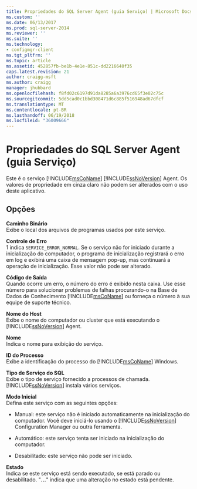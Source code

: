 ```yaml
---
title: Propriedades do SQL Server Agent (guia Serviço) | Microsoft Docs
ms.custom: ''
ms.date: 06/13/2017
ms.prod: sql-server-2014
ms.reviewer: ''
ms.suite: ''
ms.technology:
- configmgr-client
ms.tgt_pltfrm: ''
ms.topic: article
ms.assetid: 452857fb-be1b-4e1e-851c-dd2216640f35
caps.latest.revision: 21
author: craigg-msft
ms.author: craigg
manager: jhubbard
ms.openlocfilehash: f8fd02c6197d91da8285a6a3976cd65f3e02c75c
ms.sourcegitcommit: 5dd5cad0c1bbd308471d6c885f516948ad67dfcf
ms.translationtype: MT
ms.contentlocale: pt-BR
ms.lasthandoff: 06/19/2018
ms.locfileid: "36009666"
---
```

# <a name="sql-server-agent-properties-service-tab"></a>Propriedades do SQL Server Agent (guia Serviço)
  Este é o serviço [!INCLUDE[msCoName](../../includes/msconame-md.md)] [!INCLUDE[ssNoVersion](../../includes/ssnoversion-md.md)] Agent. Os valores de propriedade em cinza claro não podem ser alterados com o uso deste aplicativo.  
  
## <a name="options"></a>Opções  
 **Caminho Binário**  
 Exibe o local dos arquivos de programas usados por este serviço.  
  
 **Controle de Erro**  
 1 indica `SERVICE_ERROR_NORMAL`. Se o serviço não for iniciado durante a inicialização do computador, o programa de inicialização registrará o erro em log e exibirá uma caixa de mensagem pop-up, mas continuará a operação de inicialização. Esse valor não pode ser alterado.  
  
 **Código de Saída**  
 Quando ocorre um erro, o número do erro é exibido nesta caixa. Use esse número para solucionar problemas de falhas procurando-o na Base de Dados de Conhecimento [!INCLUDE[msCoName](../../includes/msconame-md.md)] ou forneça o número à sua equipe de suporte técnico.  
  
 **Nome do Host**  
 Exibe o nome do computador ou cluster que está executando o [!INCLUDE[ssNoVersion](../../includes/ssnoversion-md.md)] Agent.  
  
 **Nome**  
 Indica o nome para exibição do serviço.  
  
 **ID do Processo**  
 Exibe a identificação do processo do [!INCLUDE[msCoName](../../includes/msconame-md.md)] Windows.  
  
 **Tipo de Serviço do SQL**  
 Exibe o tipo de serviço fornecido a processos de chamada. [!INCLUDE[ssNoVersion](../../includes/ssnoversion-md.md)] instala vários serviços.  
  
 **Modo Inicial**  
 Defina este serviço com as seguintes opções:  
  
-   Manual: este serviço não é iniciado automaticamente na inicialização do computador. Você deve iniciá-lo usando o [!INCLUDE[ssNoVersion](../../includes/ssnoversion-md.md)] Configuration Manager ou outra ferramenta.  
  
-   Automático: este serviço tenta ser iniciado na inicialização do computador.  
  
-   Desabilitado: este serviço não pode ser iniciado.  
  
 **Estado**  
 Indica se este serviço está sendo executado, se está parado ou desabilitado. "**…**" indica que uma alteração no estado está pendente.  
  
  